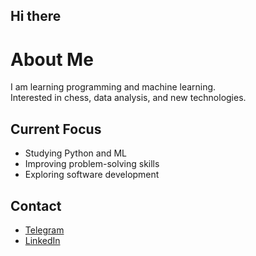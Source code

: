 ## Hi there

# About Me  
I am learning programming and machine learning.  
Interested in chess, data analysis, and new technologies.  

## Current Focus  
- Studying Python and ML  
- Improving problem-solving skills  
- Exploring software development  

## Contact  
- [Telegram](https://t.me/blntnn)  
- [LinkedIn](https://linkedin.com/in/https://www.linkedin.com/in/adele-gindullina-85944221a/)  





